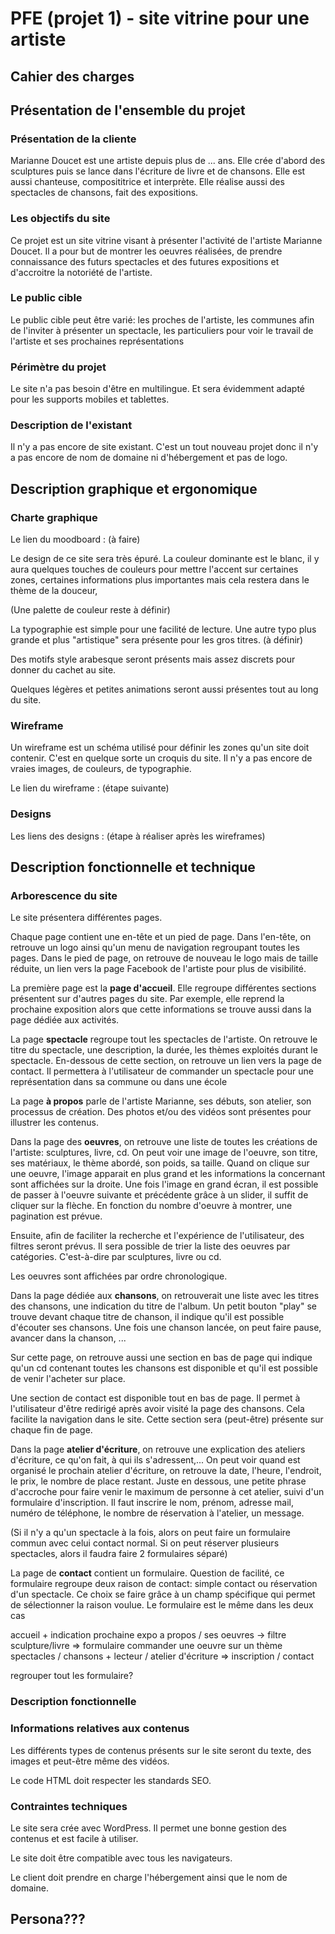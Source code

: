 # PFE (projet 1) - site vitrine pour une artiste

## Cahier des charges

## Présentation de l'ensemble du projet
### Présentation de la cliente

Marianne Doucet est une artiste depuis plus de ... ans. Elle crée d'abord des sculptures 
puis se lance dans l'écriture de livre et de chansons. Elle est aussi chanteuse, composititrice et interprète. 
Elle réalise aussi des spectacles de chansons, fait des expositions. 

### Les objectifs du site

Ce projet est un site vitrine visant à présenter l'activité de l'artiste Marianne Doucet. 
Il a pour but de montrer les oeuvres réalisées, de prendre connaissance des futurs spectacles et des futures expositions
et d'accroitre la notoriété de l'artiste. 

### Le public cible

Le public cible peut être varié: 
les proches de l'artiste, 
les communes afin de l'inviter à présenter un spectacle, 
les particuliers pour voir le travail de l'artiste et ses prochaines représentations

### Périmètre du projet

Le site n'a pas besoin d'être en multilingue. Et sera évidemment adapté pour les supports mobiles et tablettes.

### Description de l'existant

Il n'y a pas encore de site existant. 
C'est un tout nouveau projet donc il n'y a pas encore de nom de domaine ni d'hébergement et pas de logo.

## Description graphique et ergonomique
### Charte graphique

Le lien du moodboard : (à faire)

Le design de ce site sera très épuré. La couleur dominante est le blanc, 
il y aura quelques touches de couleurs pour mettre l'accent sur certaines zones, certaines informations plus importantes
mais cela restera dans le thème de la douceur, 

(Une palette de couleur reste à définir)

La typographie est simple pour une facilité de lecture. Une autre typo plus grande et plus "artistique" sera présente pour les gros titres. (à définir)

Des motifs style arabesque seront présents mais assez discrets pour donner du cachet au site.

Quelques légères et petites animations seront aussi présentes tout au long du site. 

### Wireframe

Un wireframe est un schéma utilisé pour définir les zones qu'un site doit contenir. 
C'est en quelque sorte un croquis du site. Il n'y a pas encore de vraies images, de couleurs, de typographie.

Le lien du wireframe : (étape suivante)

### Designs

Les liens des designs : (étape à réaliser après les wireframes)


## Description fonctionnelle et technique
### Arborescence du site

Le site présentera différentes pages.

Chaque page contient une en-tête et un pied de page. 
Dans l'en-tête, on retrouve un logo ainsi qu'un menu de navigation regroupant toutes les pages.
Dans le pied de page, on retrouve de nouveau le logo mais de taille réduite, un lien vers la page Facebook de l'artiste pour plus de visibilité.

La première page est la **page d'accueil**. Elle regroupe différentes sections présentent sur d'autres pages du site.
Par exemple, elle reprend la prochaine exposition alors que cette informations se trouve aussi dans la page dédiée aux activités.


La page **spectacle** regroupe tout les spectacles de l'artiste. On retrouve le titre du spectacle, une description, 
la durée, les thèmes exploités durant le spectacle. 
En-dessous de cette section, on retrouve un lien vers la page de contact. Il permettera à l'utilisateur de commander un spectacle pour une représentation dans sa commune ou dans une école


La page **à propos** parle de l'artiste Marianne, ses débuts, son atelier, son processus de création. 
Des photos et/ou des vidéos sont présentes pour illustrer les contenus.


Dans la page des **oeuvres**, on retrouve une liste de toutes les créations de l'artiste: sculptures, livre, cd. 
On peut voir une image de l'oeuvre, son titre, ses matériaux, le thème abordé, son poids, sa taille. 
Quand on clique sur une oeuvre, l'image apparait en plus grand et les informations la concernant sont affichées sur la droite.
Une fois l'image en grand écran, il est possible de passer à l'oeuvre suivante et précédente grâce à un slider, il suffit de cliquer sur la flèche. 
En fonction du nombre d'oeuvre à montrer, une pagination est prévue.

Ensuite, afin de faciliter la recherche et l'expérience de l'utilisateur, des filtres seront prévus. 
Il sera possible de trier la liste des oeuvres par catégories. C'est-à-dire par sculptures, livre ou cd.

Les oeuvres sont affichées par ordre chronologique.


Dans la page dédiée aux **chansons**, on retrouverait une liste avec les titres des chansons, une indication du titre de l'album.
Un petit bouton "play" se trouve devant chaque titre de chanson, il indique qu'il est possible d'écouter ses chansons.
Une fois une chanson lancée, on peut faire pause, avancer dans la chanson, ...

Sur cette page, on retrouve aussi une section en bas de page qui indique qu'un cd contenant toutes les chansons est disponible
et qu'il est possible de venir l'acheter sur place. 

Une section de contact est disponible tout en bas de page. Il permet à l'utilisateur d'être redirigé après avoir visité la page des chansons. 
Cela facilite la navigation dans le site. Cette section sera (peut-être) présente sur chaque fin de page.


Dans la page **atelier d'écriture**, on retrouve une explication des ateliers d'écriture, ce qu'on fait, à qui ils s'adressent,...
On peut voir quand est organisé le prochain atelier d'écriture, on retrouve la date, l'heure, l'endroit, le prix, le nombre de place restant.
Juste en dessous, une petite phrase d'accroche pour faire venir le maximum de personne à cet atelier, 
suivi d'un formulaire d'inscription. Il faut inscrire le nom, prénom, adresse mail, numéro de téléphone, le nombre de réservation à l'atelier, un message.


(Si il n'y a qu'un spectacle à la fois, alors on peut faire un formulaire commun avec celui contact normal.
Si on peut réserver plusieurs spectacles, alors il faudra faire 2 formulaires séparé)

La page de **contact** contient un formulaire. Question de facilité, ce formulaire regroupe deux raison de contact: simple contact ou réservation d'un spectacle.
Ce choix se faire grâce à un champ spécifique qui permet de sélectionner la raison voulue.
Le formulaire est le même dans les deux cas


accueil + indication prochaine expo
a propos /
ses oeuvres -> filtre sculpture/livre => formulaire commander une oeuvre sur un thème
spectacles /
chansons + lecteur /
atelier d'écriture => inscription /
contact

regrouper tout les formulaire?

### Description fonctionnelle
### Informations relatives aux contenus
Les différents types de contenus présents sur le site seront du texte, des images et peut-être même des vidéos.

Le code HTML doit respecter les standards SEO.

### Contraintes techniques
Le site sera crée avec WordPress. Il permet une bonne gestion des contenus et est facile à utiliser.

Le site doit être compatible avec tous les navigateurs.

Le client doit prendre en charge l'hébergement ainsi que le nom de domaine.

## Persona???